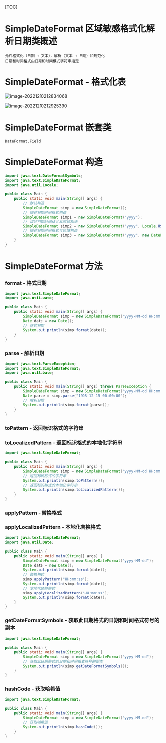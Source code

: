 [TOC]

# SimpleDateFormat 区域敏感格式化解析日期类概述

```apl
允许格式化（日期 → 文本），解析（文本 → 日期）和规范化
日期和时间格式由日期和时间模式字符串指定
```

# SimpleDateFormat - 格式化表

![image-20221210212834068](assets/image-20221210212834068.png)

![image-20221210212925390](assets/image-20221210212925390.png)

# SimpleDateFormat 嵌套类

```apl
DateFormat.Field
```

# SimpleDateFormat 构造

```java
import java.text.DateFormatSymbols;
import java.text.SimpleDateFormat;
import java.util.Locale;

public class Main {
    public static void main(String[] args) {
        // 默认构造
        SimpleDateFormat simp = new SimpleDateFormat();
        // 描述日期时间格式构造
        SimpleDateFormat simp1 = new SimpleDateFormat("yyyy");
        // 描述日期时间格式与区域构造
        SimpleDateFormat simp2 = new SimpleDateFormat("yyyy", Locale.US);
        // 描述日期时间格式与区域构造
        SimpleDateFormat simp3 = new SimpleDateFormat("yyyy", new DateFormatSymbols());
    }
}
```

# SimpleDateFormat 方法

### format - 格式日期

```java
import java.text.SimpleDateFormat;
import java.util.Date;

public class Main {
    public static void main(String[] args) {
        SimpleDateFormat simp = new SimpleDateFormat("yyyy-MM-dd HH:mm:ss");
        Date date = new Date();
        // 格式日期
        System.out.println(simp.format(date));
    }
}
```

### parse - 解析日期

```java
import java.text.ParseException;
import java.text.SimpleDateFormat;
import java.util.Date;

public class Main {
    public static void main(String[] args) throws ParseException {
        SimpleDateFormat simp = new SimpleDateFormat("yyyy-MM-dd HH:mm:ss");
        Date parse = simp.parse("1998-12-15 00:00:00");
        // 解析日期
        System.out.println(simp.format(parse));
    }
}
```

### toPattern - 返回标识格式的字符串

### toLocalizedPattern - 返回标识格式的本地化字符串

```java
import java.text.SimpleDateFormat;

public class Main {
    public static void main(String[] args) {
        SimpleDateFormat simp = new SimpleDateFormat("yyyy-MM-dd HH:mm:ss");
        // 返回标识格式的字符串
        System.out.println(simp.toPattern());
        // 返回标识格式的本地化字符串
        System.out.println(simp.toLocalizedPattern());
    }
}
```

### applyPattern - 替换格式

### applyLocalizedPattern - 本地化替换格式

```java
import java.text.SimpleDateFormat;
import java.util.Date;

public class Main {
    public static void main(String[] args) {
        SimpleDateFormat simp = new SimpleDateFormat("yyyy-MM-dd");
        Date date = new Date();
        System.out.println(simp.format(date));
        // 替换格式
        simp.applyPattern("HH:mm:ss");
        System.out.println(simp.format(date));
        // 本地化替换格式
        simp.applyLocalizedPattern("HH:mm:ss");
        System.out.println(simp.format(date));
    }
}
```

### getDateFormatSymbols - 获取此日期格式的日期和时间格式符号的副本

```java
import java.text.SimpleDateFormat;

public class Main {
    public static void main(String[] args) {
        SimpleDateFormat simp = new SimpleDateFormat("yyyy-MM-dd");
        // 获取此日期格式的日期和时间格式符号的副本
        System.out.println(simp.getDateFormatSymbols());
    }
}
```

### hashCode - 获取哈希值

```java
import java.text.SimpleDateFormat;

public class Main {
    public static void main(String[] args) {
        SimpleDateFormat simp = new SimpleDateFormat("yyyy-MM-dd");
        // 获取哈希值
        System.out.println(simp.hashCode());
    }
}
```

